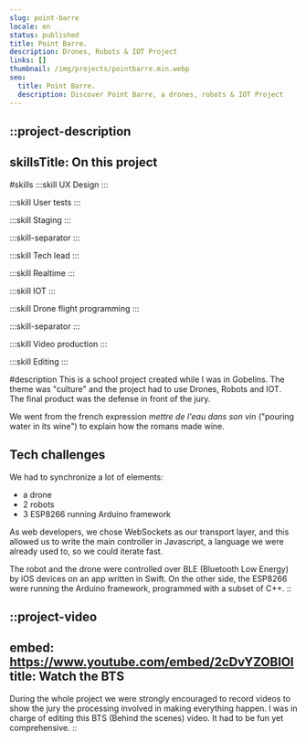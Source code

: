```yaml
---
slug: point-barre
locale: en
status: published
title: Point Barre.
description: Drones, Robots & IOT Project
links: []
thumbnail: /img/projects/pointbarre.min.webp
seo:
  title: Point Barre.
  description: Discover Point Barre, a drones, robots & IOT Project
---
```


::project-description
---
skillsTitle: On this project
---
#skills
  :::skill
  UX Design
  :::

  :::skill
  User tests
  :::

  :::skill
  Staging
  :::

  :::skill-separator
  :::

  :::skill
  Tech lead
  :::

  :::skill
  Realtime
  :::

  :::skill
  IOT
  :::

  :::skill
  Drone flight programming
  :::

  :::skill-separator
  :::

  :::skill
  Video production
  :::

  :::skill
  Editing
  :::

#description
This is a school project created while I was in Gobelins. The theme was "culture" and the project had to use Drones, Robots and IOT. The final product was the defense in front of the jury.

We went from the french expression *mettre de l'eau dans son vin* ("pouring water in its wine") to explain how the romans made wine.

## **Tech challenges**

We had to synchronize a lot of elements:

- a drone
- 2 robots
- 3 ESP8266 running Arduino framework

As web developers, we chose WebSockets as our transport layer, and this allowed us to write the main controller in Javascript, a language we were already used to, so we could iterate fast.

The robot and the drone were controlled over BLE (Bluetooth Low Energy) by iOS devices on an app written in Swift. On the other side, the ESP8266 were running the Arduino framework, programmed with a subset of C++.
::

::project-video
---
embed: https://www.youtube.com/embed/2cDvYZOBlOI
title: Watch the BTS
---
During the whole project we were strongly encouraged to record videos to show the jury the processing involved in making everything happen. I was in charge of editing this BTS (Behind the scenes) video. It had to be fun yet comprehensive.
::
